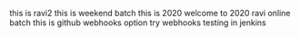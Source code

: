 
this is ravi2
this is weekend batch
this is 2020
welcome to 2020
ravi online batch
this is github webhooks option try
 webhooks testing in jenkins
